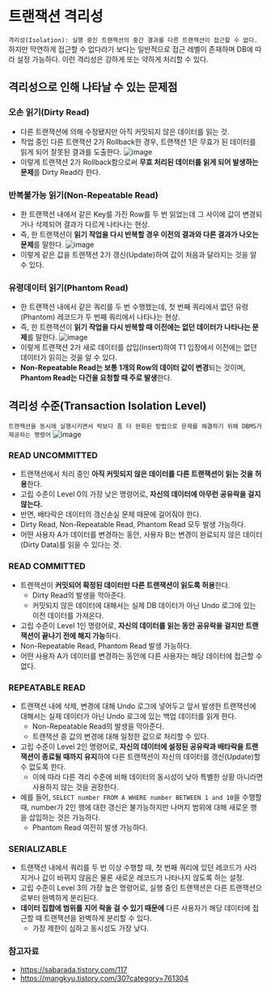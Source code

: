 # 트랜잭션 격리성

`격리성(Isolation): 실행 중인 트랜잭션의 중간 결과를 다른 트랜잭션이 접근할 수 없다.`
하지만 막연하게 접근할 수 없다라기 보다는 일반적으로 접근 레벨이 존재하며 DB에 따라 설정 가능하다. 이런 격리성은 강하게 또는 약하게 처리할 수 있다.

## 격리성으로 인해 나타날 수 있는 문제점

### 오손 읽기(Dirty Read)

- 다른 트랜잭션에 의해 수정됐지만 아직 커밋되지 않은 데이터를 읽는 것.
- 작업 중인 다른 트랜잭션 2가 Rollback한 경우, 트랜잭션 1은 무효가 된 데이터를 읽게 되어 잘못된 결과를 도출한다.
  ![image](https://user-images.githubusercontent.com/47625368/122663988-78385c00-d1d9-11eb-932a-224074f629e7.png)
- 이렇게 트랜잭션 2가 Rollback함으로써 **무효 처리된 데이터를 읽게 되어 발생하는 문제**를 Dirty Read라 한다.

### 반복불가능 읽기(Non-Repeatable Read)

- 한 트랜잭션 내에서 같은 Key를 가진 Row를 두 번 읽었는데 그 사이에 값이 변경되거나 삭제되어 결과가 다르게 나타나는 현상.
- 즉, 한 트랜잭션이 **읽기 작업을 다시 반복할 경우 이전의 결과와 다른 결과가 나오는 문제**를 말한다.
  ![image](https://user-images.githubusercontent.com/47625368/122664065-fac11b80-d1d9-11eb-9a2d-938544a08ad9.png)
- 이렇게 같은 값을 트랜잭션 2가 갱신(Update)하여 값이 처음과 달라지는 것을 알 수 있다.

### 유령데이터 읽기(Phantom Read)

- 한 트랜잭션 내에서 같은 쿼리를 두 번 수행했는데, 첫 번째 쿼리에서 없던 유령(Phantom) 레코드가 두 번째 쿼리에서 나타나는 현상.
- 즉, 한 트랜잭션이 **읽기 작업을 다시 반복할 때 이전에는 없던 데이터가 나타나는 문제**를 말한다.
  ![image](https://user-images.githubusercontent.com/47625368/122664164-96eb2280-d1da-11eb-92a0-62fc6630bec0.png)
- 이렇게 트랜잭션 2가 새로 데이터를 삽입(Insert)하여 T1 입장에서 이전에는 없던 데이터가 읽히는 것을 알 수 있다.
- **Non-Repeatable Read는 보통 1개의 Row의 데이터 값이 변경**되는 것이며, **Phantom Read는 다건을 요청할 때 주로 발생**한다.

## 격리성 수준(Transaction Isolation Level)

`트랜잭션을 동시에 실행시키면서 락보다 좀 더 완화된 방법으로 문제를 해결하기 위해 DBMS가 제공하는 명령어`
![image](https://user-images.githubusercontent.com/47625368/122664898-14189680-d1df-11eb-8070-09b1d0fd9c6d.png)

### READ UNCOMMITTED

- 트랜잭션에서 처리 중인 **아직 커밋되지 않은 데이터를 다른 트랜잭션이 읽는 것을 허용**한다.
- 고립 수준이 Level 0의 가장 낮은 명령어로, **자신의 데이터에 아무런 공유락을 걸지 않는다.**
- 반면, 배타락은 데이터의 갱신손실 문제 때문에 걸어줘야 한다.
- Dirty Read, Non-Repeatable Read, Phantom Read 모두 발생 가능하다.
- 어떤 사용자 A가 데이터를 변경하는 동안, 사용자 B는 변경이 완료되지 않은 데이터(Dirty Data)를 읽을 수 있다는 것.

### READ COMMITTED

- 트랜잭션이 **커밋되어 확정된 데이터만 다른 트랜잭션이 읽도록 허용**한다.
  - Dirty Read의 발생을 막아준다.
  - 커밋되지 않은 데이터에 대해서는 실제 DB 데이터가 아닌 Undo 로그에 있는 이전 데이터를 가져온다.
- 고립 수준이 Level 1인 명령어로, **자신의 데이터를 읽는 동안 공유락을 걸지만 트랜잭션이 끝나기 전에 해지 가능**하다.
- Non-Repeatable Read, Phantom Read 발생 가능하다.
- 어떤 사용자 A가 데이터를 변경하는 동안에 다른 사용자는 해당 데이터에 접근할 수 없다.

### REPEATABLE READ

- 트랜잭션 내에 삭제, 변경에 대해 Undo 로그에 넣어두고 앞서 발생한 트랜잭션에 대해서는 실제 데이터가 아닌 Undo 로그에 있는 백업 데이터를 읽게 한다.
  - Non-Repeatable Read의 발생을 막아준다.
  - 트랜잭션 중 값의 변경에 대해 일정한 값으로 처리할 수 있다.
- 고립 수준이 Level 2인 명령어로, **자신의 데이터에 설정된 공유락과 배타락을 트랜잭션이 종료될 때까지 유지**하여 다른 트랜잭션이 자신의 데이터를 갱신(Update)할 수 없도록 한다.
  - 이에 따라 다른 격리 수준에 비해 데이터의 동시성이 낮아 특별한 상황 아니라면 사용하지 않는 것을 권장한다.
- 예를 들어, `SELECT number FROM A WHERE number BETWEEN 1 and 10`을 수행할 때, number가 2인 행에 대한 갱신은 불가능하지만 나머지 범위에 대해 새로운 행을 삽입하는 것은 가능하다.
  - Phantom Read 여전히 발생 가능하다.

### SERIALIZABLE

- 트랜잭션 내에서 쿼리를 두 번 이상 수행할 때, 첫 번째 쿼리에 있던 레코드가 사라지거나 값이 바뀌지 않음은 물론 새로운 레코드가 나타나지 않도록 하는 설정.
- 고립 수준이 Level 3의 가장 높은 명령어로, 실행 중인 트랜잭션은 다른 트랜잭션으로부터 완벽하게 분리된다.
- **데이터 집합에 범위를 지어 락을 걸 수 있기 때문에** 다른 사용자가 해당 데이터에 접근할 때 트랜잭션을 완벽하게 분리할 수 있다.
  - 가장 제한이 심하고 동시성도 가장 낮다.

### 참고자료

- https://sabarada.tistory.com/117
- https://mangkyu.tistory.com/30?category=761304
